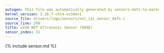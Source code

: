 ```yaml
---
autogen: This file was automatically generated by sensors-defs-to-markdown.py
kernel_version: 3.16.7-ckt4-ev3dev1
source_file: drivers/lego/sensors/nxt_i2c_sensor_defs.c
source_line: 299
title: LEGO NXT Ultrasonic Sensor (9846)
sensor_index: 31
---
```


{% include sensor.md %}
